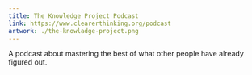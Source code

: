 ```yaml
---
title: The Knowledge Project Podcast
link: https://www.clearerthinking.org/podcast
artwork: ./the-knowladge-project.png
---
```

A podcast about mastering the best of what other people have already figured out.
